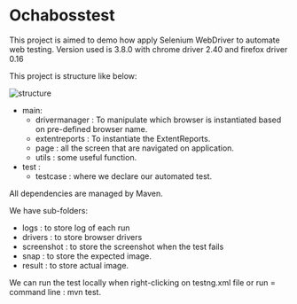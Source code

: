 # Ochabosstest

This project is aimed to demo how apply Selenium WebDriver to automate web testing. Version used is 3.8.0 with 
chrome driver 2.40 and firefox driver 0.16

This project is structure like below:

![structure](http://i66.tinypic.com/k1ueqa.jpg)

 - main:
    - drivermanager : To manipulate which browser is instantiated based on pre-defined browser name.
    - extentreports : To instantiate the ExtentReports.
    - page : all the screen that are navigated on application.
    - utils : some useful function.
 - test :
    - testcase : where we declare our automated test.
    
 All dependencies are managed by Maven.
 
 We have sub-folders:
 - logs : to store log of each run
 - drivers : to store browser drivers
 - screenshot : to store the screenshot when the test fails
 - snap : to store the expected image.
 - result : to store actual image.
 
 We can run the test locally when right-clicking on testng.xml file or run = command line : mvn test.
    
